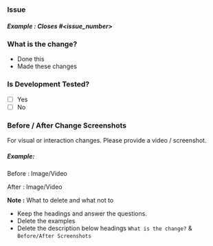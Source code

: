 ### Issue

##### Example : Closes #<issue_number>

### What is the change?

- Done this
- Made these changes

### Is Development Tested?

- [ ] Yes
- [ ] No

### Before / After Change Screenshots

For visual or interaction changes. Please provide a video / screenshot.

##### Example:

Before :
Image/Video

After :
Image/Video

**Note :**
What to delete and what not to
- Keep the headings and answer the questions.
- Delete the examples
- Delete the description below headings `What is the change?` & `Before/After Screenshots`
